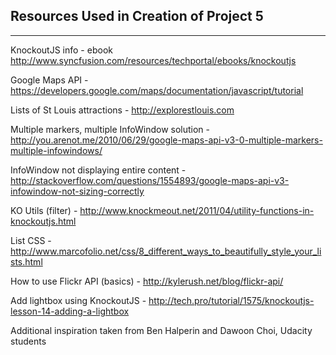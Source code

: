 ## Resources Used in Creation of Project 5
---
KnockoutJS info - ebook
http://www.syncfusion.com/resources/techportal/ebooks/knockoutjs

Google Maps API -
https://developers.google.com/maps/documentation/javascript/tutorial

Lists of St Louis attractions -
http://explorestlouis.com

Multiple markers, multiple InfoWindow solution -
http://you.arenot.me/2010/06/29/google-maps-api-v3-0-multiple-markers-multiple-infowindows/

InfoWindow not displaying entire content -
http://stackoverflow.com/questions/1554893/google-maps-api-v3-infowindow-not-sizing-correctly

KO Utils (filter) -
http://www.knockmeout.net/2011/04/utility-functions-in-knockoutjs.html

List CSS -
http://www.marcofolio.net/css/8_different_ways_to_beautifully_style_your_lists.html

How to use Flickr API (basics) -
http://kylerush.net/blog/flickr-api/

Add lightbox using KnockoutJS -
http://tech.pro/tutorial/1575/knockoutjs-lesson-14-adding-a-lightbox

Additional inspiration taken from Ben Halperin and Dawoon Choi, Udacity students
